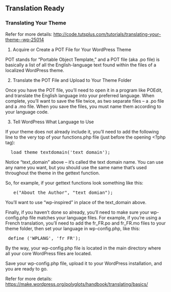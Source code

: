 <h2>Translation Ready</h2>

<h3>Translating Your Theme</h3>

Refer for more details:  http://code.tutsplus.com/tutorials/translating-your-theme--wp-25014

1. Acquire or Create a POT File for Your WordPress Theme

POT stands for “Portable Object Template,” and a POT file (aka .po file) is basically a list of all the English-language text found within the files of a localized WordPress theme.

2. Translate the POT File and Upload to Your Theme Folder

Once you have the POT file, you’ll need to open it in a program like POEdit, and translate the English language into your preferred language. When complete, you’ll want to save the file twice, as two separate files – a .po file and a .mo file. When you save the files, you must name them according to your language code.

3. Tell WordPress What Language to Use

If your theme does not already include it, you’ll need to add the following line to the very top of your functions.php file (just before the opening <?php tag):

<pre>  load_theme_textdomain('text_domain'); </pre>

Notice “text_domain” above – it’s called the text domain name. You can use any name you want, but you should use the same name that’s used throughout the theme in the gettext function.

So, for example, if your gettext functions look something like this:
<pre>  _e("About the Author", "text_domian"); </pre>

You’ll want to use “wp-inspired” in place of the text_domain above.

Finally, if you haven’t done so already, you’ll need to make sure your wp-config.php file matches your language files. For example, if you’re using a French translation, you’ll need to add the fr_FR.po and fr_FR.mo files to your theme folder, then set your language in wp-config.php, like this:

<pre> define ('WPLANG', 'fr_FR'); </pre>

By the way, your wp-config.php file is located in the main directory where all your core WordPress files are located.

Save your wp-config.php file, upload it to your WordPress installation, and you are ready to go.

Refer for more details: 
https://make.wordpress.org/polyglots/handbook/translating/basics/

